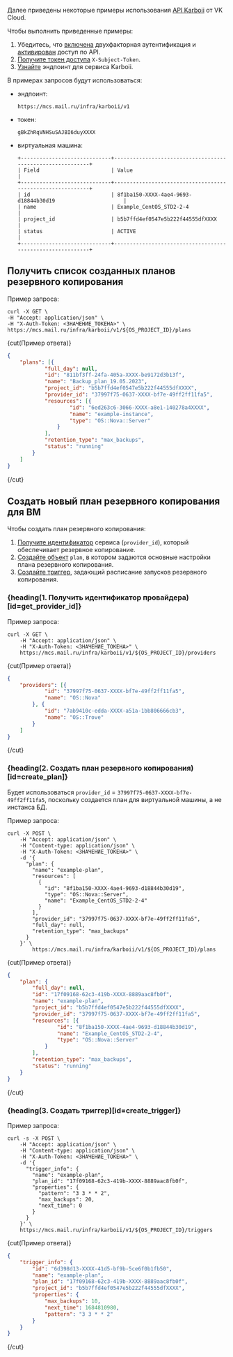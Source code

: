 Далее приведены некоторые примеры использования [API Karboii](/ru/tools-for-using-services/api/api-spec/backup-api) от VK Cloud.

Чтобы выполнить приведенные примеры:

1. Убедитесь, что [включена](/ru/tools-for-using-services/vk-cloud-account/instructions/account-manage/manage-2fa) двухфакторная аутентификация и [активирован](/ru/tools-for-using-services/api/rest-api/enable-api) доступ по API.
1. [Получите токен доступа](/ru/tools-for-using-services/api/rest-api/case-keystone-token) `X-Subject-Token`.
1. [Узнайте](https://msk.cloud.vk.com/app/project/endpoints) эндпоинт для сервиса Karboii.

В примерах запросов будут использоваться:

- эндпоинт:

  ```console
  https://mcs.mail.ru/infra/karboii/v1
  ```

- токен:

  ```console
  gBkZhRqVNHSuSAJBI6duyXXXX
  ```
- виртуальная машина:

  ```console
  +-----------------------------+-----------------------------------------------------------+
  | Field                       | Value                                                     |
  +-----------------------------+-----------------------------------------------------------+
  | id                          | 8f1ba150-XXXX-4ae4-9693-d18844b30d19                      |
  | name                        | Example_CentOS_STD2-2-4                             |
  | project_id                  | b5b7ffd4ef0547e5b222f44555dfXXXX                          |
  | status                      | ACTIVE                                                    |
  +-----------------------------+-----------------------------------------------------------+
  ```

## Получить список созданных планов резервного копирования

Пример запроса:

```console
curl -X GET \
-H "Accept: application/json" \
-H "X-Auth-Token: <ЗНАЧЕНИЕ_ТОКЕНА>" \
https://mcs.mail.ru/infra/karboii/v1/${OS_PROJECT_ID}/plans
```

{cut(Пример ответа)}

```json
{
    "plans": [{
            "full_day": null,
            "id": "811bf3ff-24fa-405a-XXXX-be9172d3b13f",
            "name": "Backup_plan_19.05.2023",
            "project_id": "b5b7ffd4ef0547e5b222f44555dfXXXX",
            "provider_id": "37997f75-0637-XXXX-bf7e-49ff2ff11fa5",
            "resources": [{
                    "id": "6ed263c6-3066-XXXX-a8e1-140278a4XXXX",
                    "name": "example-instance",
                    "type": "OS::Nova::Server"
                }
            ],
            "retention_type": "max_backups",
            "status": "running"
        }
    ]
}
```

{/cut}

## Создать новый план резервного копирования для ВМ

Чтобы создать план резервного копирования:

1. [Получите идентификатор](#get_provider_id) сервиса (`provider_id`), который обеспечивает резервное копирование.
1. [Создайте объект](#create_plan) `plan`, в котором задаются основные настройки плана резервного копирования.
1. [Создайте триггер](#create_trigger), задающий расписание запусков резервного копирования.

### {heading(1. Получить идентификатор провайдера)[id=get_provider_id]}

Пример запроса:

```console
curl -X GET \
    -H "Accept: application/json" \
    -H "X-Auth-Token: <ЗНАЧЕНИЕ_ТОКЕНА>" \
    https://mcs.mail.ru/infra/karboii/v1/${OS_PROJECT_ID}/providers
```

{cut(Пример ответа)}

```json
{
    "providers": [{
            "id": "37997f75-0637-XXXX-bf7e-49ff2ff11fa5",
            "name": "OS::Nova"
        }, {
            "id": "7ab9410c-edda-XXXX-a51a-1bb806666cb3",
            "name": "OS::Trove"
        }
    ]
}
```

{/cut}

### {heading(2. Создать план резервного копирования)[id=create_plan]}

Будет использоваться `provider_id` = `37997f75-0637-XXXX-bf7e-49ff2ff11fa5`, поскольку создается план для виртуальной машины, а не инстанса БД.

Пример запроса:

```console
curl -X POST \
    -H "Accept: application/json" \
    -H "Content-type: application/json" \
    -H "X-Auth-Token: <ЗНАЧЕНИЕ_ТОКЕНА>" \
    -d '{
      "plan": {
        "name": "example-plan",
        "resources": [
          {
            "id": "8f1ba150-XXXX-4ae4-9693-d18844b30d19",
            "type": "OS::Nova::Server",
            "name": "Example_CentOS_STD2-2-4"
          }
        ],
        "provider_id": "37997f75-0637-XXXX-bf7e-49ff2ff11fa5",
        "full_day": null,
        "retention_type": "max_backups"
      }
    }' \
        https://mcs.mail.ru/infra/karboii/v1/${OS_PROJECT_ID}/plans
```

{cut(Пример ответа)}

```json
{
    "plan": {
        "full_day": null,
        "id": "17f09168-62c3-419b-XXXX-8889aac8fb0f",
        "name": "example-plan",
        "project_id": "b5b7ffd4ef0547e5b222f44555dfXXXX",
        "provider_id": "37997f75-0637-XXXX-bf7e-49ff2ff11fa5",
        "resources": [{
                "id": "8f1ba150-XXXX-4ae4-9693-d18844b30d19",
                "name": "Example_CentOS_STD2-2-4",
                "type": "OS::Nova::Server"
            }
        ],
        "retention_type": "max_backups",
        "status": "running"
    }
}
```

{/cut}

### {heading(3. Создать триггер)[id=create_trigger]}

Пример запроса:

```console
curl -s -X POST \
    -H "Accept: application/json" \
    -H "Content-type: application/json" \
    -H "X-Auth-Token: <ЗНАЧЕНИЕ_ТОКЕНА>" \
    -d '{
      "trigger_info": {
        "name": "example-plan",
        "plan_id": "17f09168-62c3-419b-XXXX-8889aac8fb0f",
        "properties": {
          "pattern": "3 3 * * 2",
          "max_backups": 20,
          "next_time": 0
        }
      }
    }' \
    https://mcs.mail.ru/infra/karboii/v1/${OS_PROJECT_ID}/triggers
```

{cut(Пример ответа)}

```json
{
    "trigger_info": {
        "id": "6d398d13-XXXX-41d5-bf9b-5ce6f0b1fb50",
        "name": "example-plan",
        "plan_id": "17f09168-62c3-419b-XXXX-8889aac8fb0f",
        "project_id": "b5b7ffd4ef0547e5b222f44555dfXXXX",
        "properties": {
            "max_backups": 10,
            "next_time": 1684810980,
            "pattern": "3 3 * * 2"
        }
    }
}
```

{/cut}
